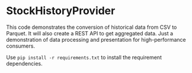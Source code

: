 # StockHistoryProvider

This code demonstrates the conversion of historical data from CSV to Parquet.
It will also create a REST API to get aggregated data.
Just a demonstration of data processing and presentation for high-performance consumers.

Use `pip install -r requirements.txt` to install the requirement dependencies.
